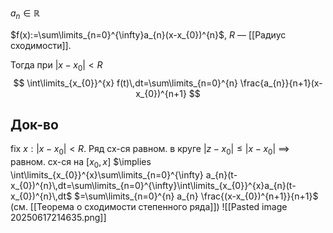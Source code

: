 $a_{n} \in \mathbb{R}$

$f(x):=\sum\limits_{n=0}^{\infty}a_{n}(x-x_{0})^{n}$, $R$ — [[Радиус сходимости]]. 

Тогда при $|x-x_{0}|<R$
$$
\int\limits_{x_{0}}^{x} f(t)\,dt=\sum\limits_{n=0}^{n} \frac{a_{n}}{n+1}(x-x_{0})^{n+1}
$$
## Док-во

fix $x: |x-x_{0}|<R$. Ряд сх-ся равном. в круге $|z-x_{0}|\leq |x-x_{0}|$ $\implies$ равном. сх-ся на $[x_{0}, x]$ $\implies \int\limits_{x_{0}}^{x}\sum\limits_{n=0}^{\infty} a_{n}(t-x_{0})^{n}\,dt=\sum\limits_{n=0}^{\infty}\int\limits_{x_{0}}^{x}a_{n}(t-x_{0})^{n}\,dt$ $=\sum\limits_{n=0}^{n} a_{n} \frac{(x-x_{0})^{n+1}}{n+1}$ (см. [[Теорема о сходимости степенного ряда]])
![[Pasted image 20250617214635.png]]
